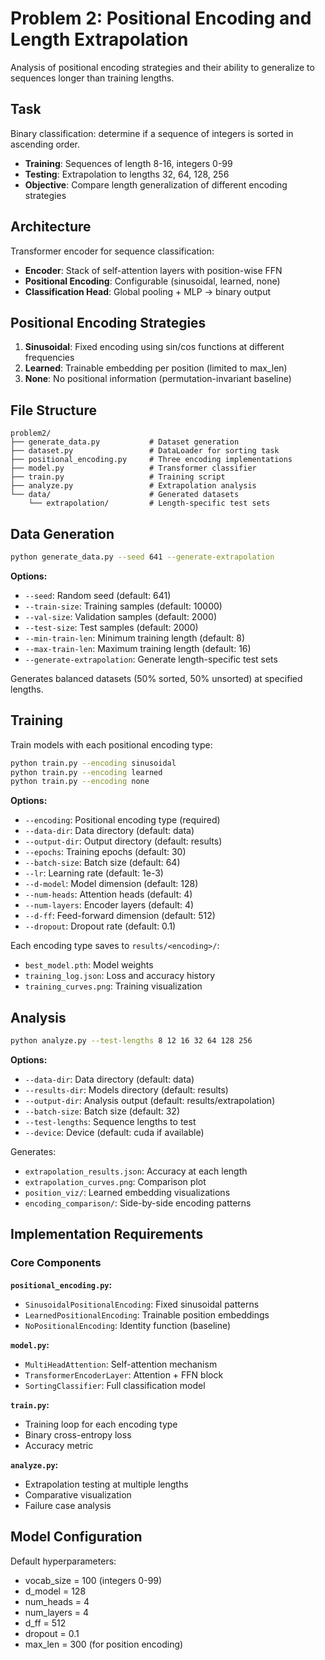 # Problem 2: Positional Encoding and Length Extrapolation

Analysis of positional encoding strategies and their ability to generalize to sequences longer than training lengths.

## Task

Binary classification: determine if a sequence of integers is sorted in ascending order.

- **Training**: Sequences of length 8-16, integers 0-99
- **Testing**: Extrapolation to lengths 32, 64, 128, 256
- **Objective**: Compare length generalization of different encoding strategies

## Architecture

Transformer encoder for sequence classification:

- **Encoder**: Stack of self-attention layers with position-wise FFN
- **Positional Encoding**: Configurable (sinusoidal, learned, none)
- **Classification Head**: Global pooling + MLP → binary output

## Positional Encoding Strategies

1. **Sinusoidal**: Fixed encoding using sin/cos functions at different frequencies
2. **Learned**: Trainable embedding per position (limited to max_len)
3. **None**: No positional information (permutation-invariant baseline)

## File Structure

```
problem2/
├── generate_data.py           # Dataset generation
├── dataset.py                 # DataLoader for sorting task
├── positional_encoding.py     # Three encoding implementations
├── model.py                   # Transformer classifier
├── train.py                   # Training script
├── analyze.py                 # Extrapolation analysis
└── data/                      # Generated datasets
    └── extrapolation/         # Length-specific test sets
```

## Data Generation

```bash
python generate_data.py --seed 641 --generate-extrapolation
```

**Options:**
- `--seed`: Random seed (default: 641)
- `--train-size`: Training samples (default: 10000)
- `--val-size`: Validation samples (default: 2000)
- `--test-size`: Test samples (default: 2000)
- `--min-train-len`: Minimum training length (default: 8)
- `--max-train-len`: Maximum training length (default: 16)
- `--generate-extrapolation`: Generate length-specific test sets

Generates balanced datasets (50% sorted, 50% unsorted) at specified lengths.

## Training

Train models with each positional encoding type:

```bash
python train.py --encoding sinusoidal
python train.py --encoding learned
python train.py --encoding none
```

**Options:**
- `--encoding`: Positional encoding type (required)
- `--data-dir`: Data directory (default: data)
- `--output-dir`: Output directory (default: results)
- `--epochs`: Training epochs (default: 30)
- `--batch-size`: Batch size (default: 64)
- `--lr`: Learning rate (default: 1e-3)
- `--d-model`: Model dimension (default: 128)
- `--num-heads`: Attention heads (default: 4)
- `--num-layers`: Encoder layers (default: 4)
- `--d-ff`: Feed-forward dimension (default: 512)
- `--dropout`: Dropout rate (default: 0.1)

Each encoding type saves to `results/<encoding>/`:
- `best_model.pth`: Model weights
- `training_log.json`: Loss and accuracy history
- `training_curves.png`: Training visualization

## Analysis

```bash
python analyze.py --test-lengths 8 12 16 32 64 128 256
```

**Options:**
- `--data-dir`: Data directory (default: data)
- `--results-dir`: Models directory (default: results)
- `--output-dir`: Analysis output (default: results/extrapolation)
- `--batch-size`: Batch size (default: 32)
- `--test-lengths`: Sequence lengths to test
- `--device`: Device (default: cuda if available)

Generates:
- `extrapolation_results.json`: Accuracy at each length
- `extrapolation_curves.png`: Comparison plot
- `position_viz/`: Learned embedding visualizations
- `encoding_comparison/`: Side-by-side encoding patterns

## Implementation Requirements

### Core Components

**`positional_encoding.py`:**
- `SinusoidalPositionalEncoding`: Fixed sinusoidal patterns
- `LearnedPositionalEncoding`: Trainable position embeddings
- `NoPositionalEncoding`: Identity function (baseline)

**`model.py`:**
- `MultiHeadAttention`: Self-attention mechanism
- `TransformerEncoderLayer`: Attention + FFN block
- `SortingClassifier`: Full classification model

**`train.py`:**
- Training loop for each encoding type
- Binary cross-entropy loss
- Accuracy metric

**`analyze.py`:**
- Extrapolation testing at multiple lengths
- Comparative visualization
- Failure case analysis

## Model Configuration

Default hyperparameters:
- vocab_size = 100 (integers 0-99)
- d_model = 128
- num_heads = 4
- num_layers = 4
- d_ff = 512
- dropout = 0.1
- max_len = 300 (for position encoding)